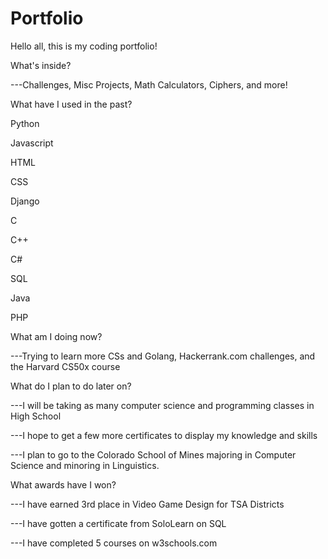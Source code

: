 # Portfolio
Hello all, this is my coding portfolio!



What's inside?

  ---Challenges, Misc Projects, Math Calculators, Ciphers, and more!
  
  
  
What have I used in the past?
  
  Python
  
  Javascript
  
  HTML
  
  CSS
  
  Django
  
  C
  
  C++
  
  C#
  
  SQL
  
  Java
  
  PHP
  
  
What am I doing now?

  ---Trying to learn more CSs and Golang, Hackerrank.com challenges, and the Harvard CS50x course
  
What do I plan to do later on?

  ---I will be taking as many computer science and programming classes in High School
  
  ---I hope to get a few more certificates to display my knowledge and skills
  
  ---I plan to go to the Colorado School of Mines majoring in Computer Science and minoring in Linguistics.
  
What awards have I won?

  ---I have earned 3rd place in Video Game Design for TSA Districts
  
  ---I have gotten a certificate from SoloLearn on SQL

  ---I have completed 5 courses on w3schools.com
